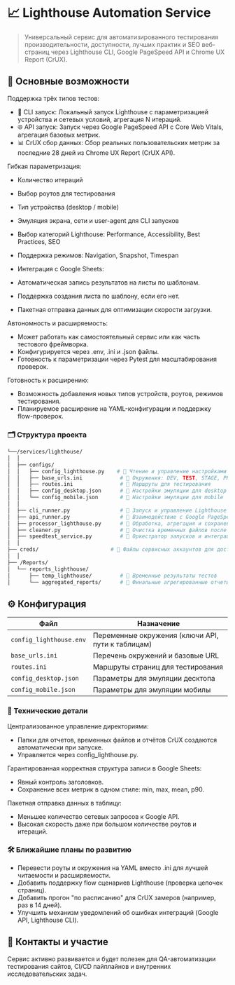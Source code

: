 
# 📈 Lighthouse Automation Service
> Универсальный сервис для автоматизированного тестирования производительности, доступности, лучших практик и SEO веб-страниц через Lighthouse CLI, Google PageSpeed API и Chrome UX Report (CrUX).

## 📌 Основные возможности
Поддержка трёх типов тестов:
- 🚀 CLI запуск: Локальный запуск Lighthouse с параметризацией устройства и сетевых условий, агрегация N итераций.
- 🌐 API запуск: Запуск через Google PageSpeed API с Core Web Vitals, агрегация базовых метрик.
- 📊 CrUX сбор данных: Сбор реальных пользовательских метрик за последние 28 дней из Chrome UX Report (CrUX API).

Гибкая параметризация:
- Количество итераций
- Выбор роутов для тестирования
- Тип устройства (desktop / mobile)
- Эмуляция экрана, сети и user-agent для CLI запусков
- Выбор категорий Lighthouse: Performance, Accessibility, Best Practices, SEO
- Поддержка режимов: Navigation, Snapshot, Timespan

- Интеграция с Google Sheets:
- Автоматическая запись результатов на листы по шаблонам.
- Поддержка создания листа по шаблону, если его нет.
- Пакетная отправка данных для оптимизации скорости загрузки.

Автономность и расширяемость:
- Может работать как самостоятельный сервис или как часть тестового фреймворка.
- Конфигурируется через .env, .ini и .json файлы.
- Готовность к параметризации через Pytest для масштабирования проверок.

Готовность к расширению:
- Возможность добавления новых типов устройств, роутов, режимов тестирования.
- Планируемое расширение на YAML-конфигурации и поддержку flow-проверок.

### 🗂️ Структура проекта
```bash
└──/services/lighthouse/
│  │
│  ├── configs/
│  │   ├── config_lighthouse.py    # 📌 Чтение и управление настройками
│  │   ├── base_urls.ini            # 📌 Окружения: DEV, TEST, STAGE, PROD
│  │   ├── routes.ini               # 📌 Маршруты для тестирования
│  │   ├── config_desktop.json      # 📌 Настройки эмуляции для desktop
│  │   └── config_mobile.json       # 📌 Настройки эмуляции для mobile
│  │
│  ├── cli_runner.py                # 📌 Запуск и управление Lighthouse CLI
│  ├── api_runner.py                # 📌 Взаимодействие с Google PageSpeed API
│  ├── processor_lighthouse.py      # 📌 Обработка, агрегация и сохранение результатов
│  ├── cleaner.py                   # 📌 Очистка временных файлов после тестов
│  ├── speedtest_service.py         # 📌 Оркестратор запусков и интеграций
│  │
├── creds/                       # 📌 Файлы сервисных аккаунтов для доступа к Google API
│  │
├── /Reports/
│  └── reports_lighthouse/
│      ├── temp_lighthouse/         # 📂 Временные результаты тестов
│      └── aggregated_reports/      # 📂 Финальные агрегированные отчеты
```
    
## ⚙️ Конфигурация
| Файл                    | Назначение                                        |
| ----------------------- | ------------------------------------------------- |
| `config_lighthouse.env` | Переменные окружения (ключи API, пути к таблицам) |
| `base_urls.ini`         | Перечень окружений и базовые URL                  |
| `routes.ini`            | Маршруты страниц для тестирования                 |
| `config_desktop.json`   | Параметры для эмуляции десктопа                   |
| `config_mobile.json`    | Параметры для эмуляции мобилы                     |


### 🧩 Технические детали
Централизованное управление директориями:
- Папки для отчетов, временных файлов и отчётов CrUX создаются автоматически при запуске.
- Управляется через config_lighthouse.py.

Гарантированная корректная структура записи в Google Sheets:
- Явный контроль заголовков.
- Сохранение всех метрик в одном стиле: min, max, mean, p90.

Пакетная отправка данных в таблицу:
- Меньшее количество сетевых запросов к Google API.
- Высокая скорость даже при большом количестве роутов и итераций.


### 🛠️ Ближайшие планы по развитию
- Перевести роуты и окружения на YAML вместо .ini для лучшей читаемости и расширяемости.
- Добавить поддержку flow сценариев Lighthouse (проверка цепочек страниц).
- Добавить прогон "по расписанию" для CrUX замеров (например, раз в 14 дней).
- Улучшить механизм уведомлений об ошибках интеграций (Google API, Lighthouse CLI).


## 📣 Контакты и участие
Сервис активно развивается и будет полезен для QA-автоматизации тестирования сайтов, CI/CD пайплайнов и внутренних исследовательских задач.


